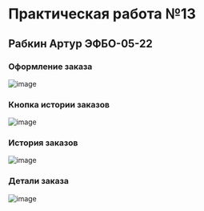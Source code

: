 # Практическая работа №13
## Рабкин Артур ЭФБО-05-22
### Оформление заказа
![image](https://github.com/user-attachments/assets/3599b5a9-c298-4cee-9f0c-30b52df25504)
### Кнопка истории заказов
![image](https://github.com/user-attachments/assets/50908fb6-4118-44fc-a18a-c49ea93af8b1)
### История заказов
![image](https://github.com/user-attachments/assets/37337819-8fdd-402a-870c-a8704eb32e8e)
### Детали заказа
![image](https://github.com/user-attachments/assets/590a0451-37b7-4ff0-a794-1d4ed83db013)




